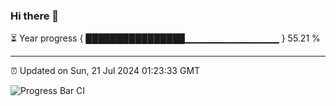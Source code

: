 ### Hi there 👋

⏳ Year progress { ████████████████▁▁▁▁▁▁▁▁▁▁▁▁▁▁ } 55.21 %

---

⏰ Updated on Sun, 21 Jul 2024 01:23:33 GMT

![Progress Bar CI](https://github.com/liununu/liununu/workflows/Progress%20Bar%20CI/badge.svg)
